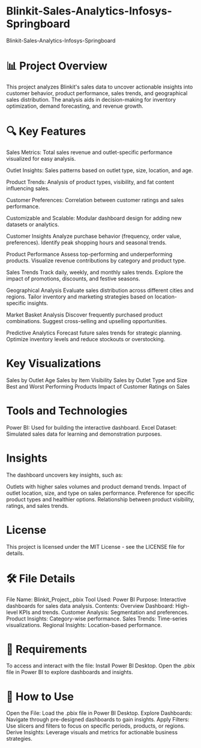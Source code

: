 # Blinkit-Sales-Analytics-Infosys-Springboard
Blinkit-Sales-Analytics-Infosys-Springboard


# 📊 Project Overview
This project analyzes Blinkit's sales data to uncover actionable insights into customer behavior, product performance, sales trends, and geographical sales distribution. The analysis aids in decision-making for inventory optimization, demand forecasting, and revenue growth.

# 🔍 Key Features
Sales Metrics: Total sales revenue and outlet-specific performance visualized for easy analysis.

Outlet Insights: Sales patterns based on outlet type, size, location, and age.

Product Trends: Analysis of product types, visibility, and fat content influencing sales.

Customer Preferences: Correlation between customer ratings and sales performance.

Customizable and Scalable: Modular dashboard design for adding new datasets or analytics.

Customer Insights Analyze purchase behavior (frequency, order value, preferences). Identify peak shopping hours and seasonal trends.

Product Performance Assess top-performing and underperforming products. Visualize revenue contributions by category and product type.

Sales Trends Track daily, weekly, and monthly sales trends. Explore the impact of promotions, discounts, and festive seasons.

Geographical Analysis Evaluate sales distribution across different cities and regions. Tailor inventory and marketing strategies based on location-specific insights.

Market Basket Analysis Discover frequently purchased product combinations. Suggest cross-selling and upselling opportunities.

Predictive Analytics Forecast future sales trends for strategic planning. Optimize inventory levels and reduce stockouts or overstocking.

# Key Visualizations
Sales by Outlet Age
Sales by Item Visibility
Sales by Outlet Type and Size
Best and Worst Performing Products
Impact of Customer Ratings on Sales

# Tools and Technologies
Power BI: Used for building the interactive dashboard.
Excel Dataset: Simulated sales data for learning and demonstration purposes.

# Insights
The dashboard uncovers key insights, such as:

Outlets with higher sales volumes and product demand trends.
Impact of outlet location, size, and type on sales performance.
Preference for specific product types and healthier options.
Relationship between product visibility, ratings, and sales trends.

# License
This project is licensed under the MIT License - see the LICENSE file for details.


# 🛠️ File Details

File Name: Blinkit_Project_.pbix Tool Used: Power BI Purpose: Interactive dashboards for sales data analysis. Contents: Overview Dashboard: High-level KPIs and trends. Customer Analysis: Segmentation and preferences. Product Insights: Category-wise performance. Sales Trends: Time-series visualizations. Regional Insights: Location-based performance.

# 📝 Requirements

To access and interact with the file: Install Power BI Desktop. Open the .pbix file in Power BI to explore dashboards and insights.

# 📂 How to Use

Open the File: Load the .pbix file in Power BI Desktop. Explore Dashboards: Navigate through pre-designed dashboards to gain insights. Apply Filters: Use slicers and filters to focus on specific periods, products, or regions. Derive Insights: Leverage visuals and metrics for actionable business strategies.
